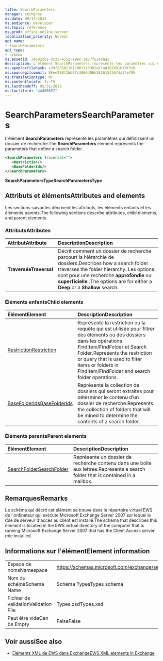```yaml
---
title: SearchParameters
manager: sethgros
ms.date: 09/17/2015
ms.audience: Developer
ms.topic: reference
ms.prod: office-online-server
localization_priority: Normal
api_name:
- SearchParameters
api_type:
- schema
ms.assetid: 34602cb1-dc33-4552-a98c-3e77f614daa3
description: L’élément SearchParameters représente les paramètres qui définissent un dossier de recherche.
ms.openlocfilehash: cd9f255621b17d01113392e67a0301b01b70f326
ms.sourcegitcommit: 88ec988f2bb67c1866d06b361615f3674a24e795
ms.translationtype: MT
ms.contentlocale: fr-FR
ms.lasthandoff: 05/31/2020
ms.locfileid: "44466667"
---
```

# <a name="searchparameters"></a><span data-ttu-id="ebb39-103">SearchParameters</span><span class="sxs-lookup"><span data-stu-id="ebb39-103">SearchParameters</span></span>

<span data-ttu-id="ebb39-104">L’élément **SearchParameters** représente les paramètres qui définissent un dossier de recherche.</span><span class="sxs-lookup"><span data-stu-id="ebb39-104">The **SearchParameters** element represents the parameters that define a search folder.</span></span> 
  
```xml
<SearchParameters Traversal="">
   <Restriction/>
   <BaseFolderIds/>
</SearchParameters>
```

 <span data-ttu-id="ebb39-105">**SearchParametersType**</span><span class="sxs-lookup"><span data-stu-id="ebb39-105">**SearchParametersType**</span></span>
## <a name="attributes-and-elements"></a><span data-ttu-id="ebb39-106">Attributs et éléments</span><span class="sxs-lookup"><span data-stu-id="ebb39-106">Attributes and elements</span></span>

<span data-ttu-id="ebb39-107">Les sections suivantes décrivent les attributs, les éléments enfants et les éléments parents.</span><span class="sxs-lookup"><span data-stu-id="ebb39-107">The following sections describe attributes, child elements, and parent elements.</span></span>
  
### <a name="attributes"></a><span data-ttu-id="ebb39-108">Attributs</span><span class="sxs-lookup"><span data-stu-id="ebb39-108">Attributes</span></span>

|<span data-ttu-id="ebb39-109">**Attribut**</span><span class="sxs-lookup"><span data-stu-id="ebb39-109">**Attribute**</span></span>|<span data-ttu-id="ebb39-110">**Description**</span><span class="sxs-lookup"><span data-stu-id="ebb39-110">**Description**</span></span>|
|:-----|:-----|
|<span data-ttu-id="ebb39-111">**Traversée**</span><span class="sxs-lookup"><span data-stu-id="ebb39-111">**Traversal**</span></span> <br/> |<span data-ttu-id="ebb39-112">Décrit comment un dossier de recherche parcourt la hiérarchie de dossiers.</span><span class="sxs-lookup"><span data-stu-id="ebb39-112">Describes how a search folder traverses the folder hierarchy.</span></span> <span data-ttu-id="ebb39-113">Les options sont pour une recherche **approfondie** ou **superficielle** .</span><span class="sxs-lookup"><span data-stu-id="ebb39-113">The options are for either a **Deep** or a **Shallow** search.</span></span>  <br/> |
   
### <a name="child-elements"></a><span data-ttu-id="ebb39-114">Éléments enfants</span><span class="sxs-lookup"><span data-stu-id="ebb39-114">Child elements</span></span>

|<span data-ttu-id="ebb39-115">**Élément**</span><span class="sxs-lookup"><span data-stu-id="ebb39-115">**Element**</span></span>|<span data-ttu-id="ebb39-116">**Description**</span><span class="sxs-lookup"><span data-stu-id="ebb39-116">**Description**</span></span>|
|:-----|:-----|
|[<span data-ttu-id="ebb39-117">Restriction</span><span class="sxs-lookup"><span data-stu-id="ebb39-117">Restriction</span></span>](restriction.md) <br/> |<span data-ttu-id="ebb39-118">Représente la restriction ou la requête qui est utilisée pour filtrer des éléments ou des dossiers dans les opérations FindItem/FindFolder et Search Folder.</span><span class="sxs-lookup"><span data-stu-id="ebb39-118">Represents the restriction or query that is used to filter items or folders in FindItem/FindFolder and search folder operations.</span></span>  <br/> |
|[<span data-ttu-id="ebb39-119">BaseFolderIds</span><span class="sxs-lookup"><span data-stu-id="ebb39-119">BaseFolderIds</span></span>](basefolderids.md) <br/> |<span data-ttu-id="ebb39-120">Représente la collection de dossiers qui seront extraites pour déterminer le contenu d’un dossier de recherche.</span><span class="sxs-lookup"><span data-stu-id="ebb39-120">Represents the collection of folders that will be mined to determine the contents of a search folder.</span></span>  <br/> |
   
### <a name="parent-elements"></a><span data-ttu-id="ebb39-121">Éléments parents</span><span class="sxs-lookup"><span data-stu-id="ebb39-121">Parent elements</span></span>

|<span data-ttu-id="ebb39-122">**Élément**</span><span class="sxs-lookup"><span data-stu-id="ebb39-122">**Element**</span></span>|<span data-ttu-id="ebb39-123">**Description**</span><span class="sxs-lookup"><span data-stu-id="ebb39-123">**Description**</span></span>|
|:-----|:-----|
|[<span data-ttu-id="ebb39-124">SearchFolder</span><span class="sxs-lookup"><span data-stu-id="ebb39-124">SearchFolder</span></span>](searchfolder.md) <br/> |<span data-ttu-id="ebb39-125">Représente un dossier de recherche contenu dans une boîte aux lettres.</span><span class="sxs-lookup"><span data-stu-id="ebb39-125">Represents a search folder that is contained in a mailbox.</span></span>  <br/> |
   
## <a name="remarks"></a><span data-ttu-id="ebb39-126">Remarques</span><span class="sxs-lookup"><span data-stu-id="ebb39-126">Remarks</span></span>

<span data-ttu-id="ebb39-127">Le schéma qui décrit cet élément se trouve dans le répertoire virtuel EWS de l'ordinateur qui exécute Microsoft Exchange Server 2007 sur lequel le rôle de serveur d'accès au client est installé.</span><span class="sxs-lookup"><span data-stu-id="ebb39-127">The schema that describes this element is located in the EWS virtual directory of the computer that is running Microsoft Exchange Server 2007 that has the Client Access server role installed.</span></span>
  
## <a name="element-information"></a><span data-ttu-id="ebb39-128">Informations sur l'élément</span><span class="sxs-lookup"><span data-stu-id="ebb39-128">Element information</span></span>

|||
|:-----|:-----|
|<span data-ttu-id="ebb39-129">Espace de noms</span><span class="sxs-lookup"><span data-stu-id="ebb39-129">Namespace</span></span>  <br/> |https://schemas.microsoft.com/exchange/services/2006/types  <br/> |
|<span data-ttu-id="ebb39-130">Nom du schéma</span><span class="sxs-lookup"><span data-stu-id="ebb39-130">Schema Name</span></span>  <br/> |<span data-ttu-id="ebb39-131">Schéma Types</span><span class="sxs-lookup"><span data-stu-id="ebb39-131">Types schema</span></span>  <br/> |
|<span data-ttu-id="ebb39-132">Fichier de validation</span><span class="sxs-lookup"><span data-stu-id="ebb39-132">Validation File</span></span>  <br/> |<span data-ttu-id="ebb39-133">Types.xsd</span><span class="sxs-lookup"><span data-stu-id="ebb39-133">Types.xsd</span></span>  <br/> |
|<span data-ttu-id="ebb39-134">Peut être vide</span><span class="sxs-lookup"><span data-stu-id="ebb39-134">Can be Empty</span></span>  <br/> |<span data-ttu-id="ebb39-135">False</span><span class="sxs-lookup"><span data-stu-id="ebb39-135">False</span></span>  <br/> |
   
## <a name="see-also"></a><span data-ttu-id="ebb39-136">Voir aussi</span><span class="sxs-lookup"><span data-stu-id="ebb39-136">See also</span></span>



- [<span data-ttu-id="ebb39-137">Éléments XML de EWS dans Exchange</span><span class="sxs-lookup"><span data-stu-id="ebb39-137">EWS XML elements in Exchange</span></span>](ews-xml-elements-in-exchange.md)


